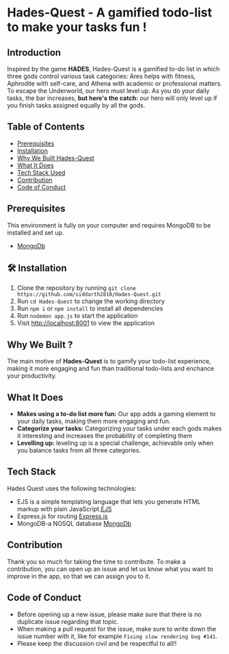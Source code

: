 # Hades-Quest - A gamified todo-list to make your tasks fun !

## Introduction
Inspired by the game **HADES**, Hades-Quest is a gamified to-do list in which three gods control various task categories: Ares helps with fitness, Aphrodite with self-care, and Athena with academic or professional matters. To escape the Underworld, our hero must level up. As you do your daily tasks, the bar increases, **but here's the catch:** our hero will only level up if you finish tasks assigned equally by all the gods.


## Table of Contents
- [Prerequisites](#prerequisites)
- [Installation](#installation)
- [Why We Built Hades-Quest](#why-we-built-Hades-Quest)
- [What It Does](#what-it-does)
- [Tech Stack Used](#tech-stack-used)
- [Contribution](#contribution)
- [Code of Conduct](#code-of-conduct)

## Prerequisites
This environment is fully on your computer and requires MongoDB to be installed and set up.
- [MongoDb](https://www.mongodb.com/)

## 🛠️ Installation
1. Clone the repository by running `git clone https://github.com/siddarth2810/Hades-Quest.git`
2. Run `cd Hades-Quest` to change the working directory
3. Run `npm i` or `npm install` to install all dependencies
4. Run `nodemon app.js` to start the application
5. Visit [http://localhost:8001](http://localhost:8001) to view the application

## Why We Built ?
The main motive of **Hades-Quest** is to gamify your todo-list experience, making it more engaging and fun than traditional todo-lists and enchance your productivity.

## What It Does
- **Makes using a to-do list more fun:**  Our app adds a gaming element to your daily tasks, making them more engaging and fun.
- **Categorize your tasks:** Categorizing your tasks under each gods makes it interesting and increases the probability of completing them
- **Levelling up:** leveling up is a special challenge, achievable only when you balance tasks from all three categories. 


## Tech Stack 
Hades Quest uses the following technologies:
-  EJS is a simple templating language that lets you generate HTML markup with plain JavaScript.[EJS](https://ejs.co/#promo)
-  Express.js for routing [Express.js](https://expressjs.com/)
-  MongoDB-a NOSQL database [MongoDb](https://www.mongodb.com/)

## Contribution

Thank you so much for taking the time to contribute. 
To make a contribution, you can open up an issue and let us know what you want to improve in the app, so that we can assign you to it.


## Code of Conduct
- Before opening up a new issue, please make sure that there is no duplicate issue regarding that topic.
- When making a pull request for the issue, make sure to write down the issue number with it, like for example `Fixing slow rendering bug #141`.
- Please keep the discussion civil and be respectful to all!!

